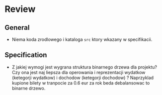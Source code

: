 # Review 

## General

- Niema koda zrodlowego i kataloga `src` ktory wkazany w specifikacii.

## Specification

- Z jakiej wymogi jest wygrana struktura binarnego drzewa dla projektu? Czy ona jest naj liepsza dla operowania i reprezentacji wydatkow (ketegorji wydatkow) i dochodow (ketegorji dochodow) ? 
Naprzyklad kupione bilety w tranpocie za 0.6 eur za rok beda debalansowac to binarne drzewo.  
